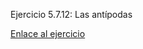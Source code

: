 Ejercicio 5.7.12: Las antípodas

<a href="anombela.github.io/X-Nav-5.7.12-Antipodas/">Enlace al ejercicio</a> 
